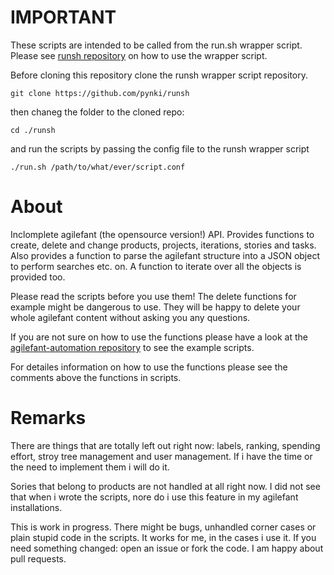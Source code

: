 # IMPORTANT

These scripts are intended to be called from the run.sh wrapper script. Please see [runsh repository](https://github.com/pynki/runsh) on how to use the wrapper script. 

Before cloning this repository clone the runsh wrapper script repository.

`git clone https://github.com/pynki/runsh`

then chaneg the folder to the cloned repo:

`cd ./runsh`

and run the scripts by passing the config file to the runsh wrapper script

`./run.sh /path/to/what/ever/script.conf`

# About

Inclomplete agilefant (the opensource version!) API. Provides functions to create, delete and change products, projects, iterations, stories and tasks. Also provides a function to parse the agilefant structure into a JSON object to perform searches etc. on. A function to iterate over all the objects is provided too.

Please read the scripts before you use them! The delete functions for example might be dangerous to use. They will be happy to delete your whole agilefant content without asking you any questions. 

If you are not sure on how to use the functions please have a look at the [agilefant-automation repository](https://github.com/pynki/agilefant-automation) to see the example scripts.

For detailes information on how to use the functions please see the comments above the functions in scripts.

# Remarks

There are things that are totally left out right now: labels, ranking, spending effort, stroy tree management and user management. If i have the time or the need to implement them i will do it.

Sories that belong to products are not handled at all right now. I did not see that when i wrote the scripts, nore do i use this feature in my agilefant installations.

This is work in progress. There might be bugs, unhandled corner cases or plain stupid code in the scripts. It works for me, in the cases i use it. If you need something changed: open an issue or fork the code. I am happy about pull requests.